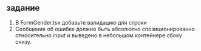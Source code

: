 ## задание

1. В FormGender.tsx добавьте валидацию для строки
2. Сообщение об ошибке должно быть абсолютно спозиционированно относительно input и выведено в небольшом контейнере сбоку снизу.

